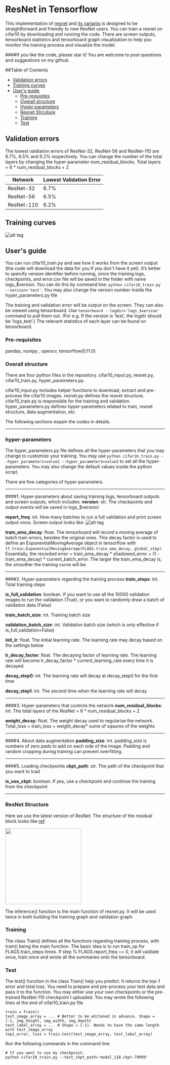 # ResNet in Tensorflow

This implementation of [resnet](http://arxiv.org/abs/1512.03385) and [its variants](https://arxiv.org/abs/1603.05027)  is designed to be straightforward and friendly to new ResNet users. You can train a resnet on cifar10 by downloading and running the code. There are screen outputs, tensorboard statistics and tensorboard graph visualization to help you monitor the training process and visualize the model.

####If you like the code, please star it! You are welcome to post questions and suggestions on my github.


##Table of Contents
* [Validation errors](#validation-errors)
* [Training curves](#training-curves)
* [User's guide](#users-guide)
   * [Pre-requisites](#pre-requisites)
   * [Overall structure](#overall-structure)
   * [Hyper-parameters](#hyper-parameters)
   * [Resnet Strcuture](#resnet-structure)
   * [Training](#training)
   * [Test](#test)


## Validation errors
The lowest valdiation errors of ResNet-32, ResNet-56 and ResNet-110 are 6.7%, 6.5% and 6.2% respectively. You can change the number of the total layers by changing the hyper-parameter num_residual_blocks. Total layers = 6 * num_residual_blocks + 2

Network | Lowest Validation Error
------- | -----------------------
ResNet-32 | 6.7%
ResNet-56 | 6.5%
ResNet-110 | 6.2%

## Training curves
![alt tag](https://github.com/wenxinxu/resnet-in-tensorflow/blob/master/train_curve2.png)

## User's guide
You can run cifar10_train.py and see how it works from the screen output (the code will download the data for you if you don't have it yet). It’s better to speicify version identifier before running, since the training logs, checkpoints, and error.csv file will be saved in the folder with name logs_$version. You can do this by command line: `python cifar10_train.py --version='test'`. You may also change the version number inside the hyper_parameters.py file

The training and validation error will be output on the screen. They can also be viewed using tensorboard. Use `tensorboard --logdir='logs_$version'` command to pull them out. (For e.g. If the version is ‘test’, the logdir should be ‘logs_test’.) 
The relevant statistics of each layer can be found on tensorboard.  

### Pre-requisites
pandas, numpy , opencv, tensorflow(0.11.0)

### Overall structure
There are four python files in the repository. cifar10_input.py, resnet.py, cifar10_train.py, hyper_parameters.py.

cifar10_input.py includes helper functions to download, extract and pre-process the cifar10 images. 
resnet.py defines the resnet structure.
cifar10_train.py is responsible for the training and validation.
hyper_parameters.py defines hyper-parameters related to train, resnet structure, data augmentation, etc. 

The following sections expain the codes in details.

------------------------------------------------------------------------------------------------------------------------------------
### hyper-parameters
The hyper_parameters.py file defines all the hyper-parameters that you may change to customize your training. You may use `python cifar10_train.py --hyper_parameter1=value1 --hyper_parameter2=value2` to set all the hyper-parameters. You may also change the default values inside the python script.

There are five categories of hyper-parameters.

-------------------------------------------------------------------------------------------------------------------------------------
####1. Hyper-parameters about saving training logs, tensorboard outputs and screen outputs, which includes:
**version**: str. The checkpoints and output events will be saved in logs_$version/

**report_freq**: int. How many batches to run a full validation and print screen output once. Screen output looks like:
![alt tag](https://github.com/wenxinxu/resnet-in-tensorflow/blob/master/appendix/Screen_output_example.png)

**train_ema_decay**: float. The tensorboard will record a moving average of batch train errors, besides the original ones. This decay factor is used to define an ExponentialMovingAverage object in tensorflow with `tf.train.ExponentialMovingAverage(FLAGS.train_ema_decay, global_step)`. Essentially, the recorded error = train_ema_decay * shadowed_error + (1 - train_ema_decay) * current_batch_error. The larger the train_ema_decay is, the smoother the training curve will be.

-------------------------------------------------------------------------------------------------------------------------------------


####2. Hyper-parameters regarding the training process
**train_steps**: int. Total training steps 

**is_full_validation**: boolean. If you want to use all the 10000 validation images to run the validation (True), or you want to randomly draw a batch of validation data (False)

**train_batch_size**: int. Training batch size

**validation_batch_size**: int. Validation batch size (which is only effective if is_full_validation=False)

**init_lr**: float. The initial learning rate. The learning rate may decay based on the settings below

**lr_decay_factor**: float. The decaying factor of learning rate. The learning rate will become lr_decay_factor * current_learning_rate every time it is decayed. 

**decay_step0**: int. The learning rate will decay at decay_step0 for the first time

**decay_step1**: int. The second time when the learning rate will decay

------------------------------------------------------------------------------------------------------------------------------------

####3. Hyper-parameters that controls the network
**num_residual_blocks**: int. The total layers of the ResNet = 6 * num_residual_blocks + 2

**weight_decay**: float. The weight decay used to regularize the network. Total_loss = train_loss + weight_decay* sume of sqaures of the weights

-----------------------------------------------------------------------------------------------------------------------------------

####4. About data augmentation
**padding_size**: int. padding_size is numbers of zero pads to add on each side of the image. Padding and random cropping during training can prevent overfitting. 

-----------------------------------------------------------------------------------------------------------------------------------

####5. Loading checkpoints
**ckpt_path**: str. The path of the checkpoint that you want to load

**is_use_ckpt**: boolean. If yes,  use a checkpoint and continue the training from the checkpoint

-----------------------------------------------------------------------------------------------------------------------------------


### ResNet Structure
Here we use the latest version of ResNet. The structure of the residual block looks like [ref](https://arxiv.org/abs/1603.05027):

<img src="https://github.com/wenxinxu/resnet-in-tensorflow/blob/master/appendix/Residual_block.png" width="240">

The inference() function is the main function of resnet.py. It will be used twice in both building the training graph and validation graph. 
<!--The inference() function is the main function of resnet.py. It takes three arguments: input_tensor_batch, n and resue. input_tensor_batch is a 4D tensor with shape of [batch_size, img_height, img_width, img_depth]. n is the num_residual_blocks. Reuse is a boolean, indicating the graph is build for train or validation data.

To enable the different sizes of validation batch to train batch, I use two different sets of placeholders for train and validation data, and build the graphs separately, and the validation graph shares the same weights with the train graph. In this situation, we are passing reuse=True to each variable scope of train graph to fetch the weights. To read more about variable scope, see [variable scope](https://www.tensorflow.org/versions/master/how_tos/variable_scope/index.html) -->


### Training
The class Train() defines all the functions regarding training process, with train() being the main function. The basic idea is to run train_op for FLAGS.train_steps times. If step % FLAGS.report_freq == 0, it will valdiate once, train once and wrote all the summaries onto the tensorboard. 
 
<!--(We do want to validate before training, so that we can check the original errors and losses with the theoretical value.)-->

<!--The following two concepts may help you understand the code better.

####1. Placeholder
Placeholders can be viewed as tensors that must be fed with real data on every execution. If you want to change the "values" of certain tensors on each step of training, placeholders are the most straightforward way. For example, we train the model with different batches of data on each step by feeding different batches of numpy array into the image_placeholder and label_placeholder. A feed dict looks like:
```
feed_dict = {self.image_placeholder: train_batch_data,
             self.label_placeholder: train_batch_labels,
             self.vali_image_placeholder: validation_batch_data,
             self.vali_label_placeholder: validation_batch_labels,
             self.lr_placeholder: FLAGS.init_lr}
```             
For more detailed explaination, see [tf.placeholder()](https://www.tensorflow.org/api_docs/python/io_ops/placeholders#placeholder) and [feeding data](https://www.tensorflow.org/how_tos/reading_data/#feeding)

####2. Summary
Tensorboard is a very useful tool to supervise and visualize the training process. Here I provide a step-by-step guide on how to set up tensorboard.

**a) Summarize the tensors of interest**
After you create the tensor, add `tf.scalar_summary(name='name_on_tensorboard', tensor=tensor)`. [This summary](https://www.tensorflow.org/api_docs/python/summary/generation_of_summaries_#scalar) is essentially an operation. It won't do anything until you run it in a session!

**b) Merge all summaries**
After you set up all the scalar summaries, type `summary_op = tf.merge_all_summaries()`. This command merge all the summarizing operations into a single operation, which means that running summary_op is equivalent to running all the scalar summaries together. -->

### Test
The test() function in the class Train() help you predict. It returns the top-1 error and total loss. You need to prepare and pre-process your test data and pass it to the function. You may either use your own checkpoints or the pre-trained ResNet-110 checkpoint I uploaded. You may wrote the following lines at the end of cifar10_train.py file
```
train = Train()
test_image_array = ... # Better to be whitened in advance. Shape = [-1, img_height, img_width, img_depth]
test_label_array = ... # Shape = [-1]. Needs to have the same length with test_image_array
top1_error, loss = train.test(test_image_array, test_label_array)
```
Run the following commands in the command line:
```
# If you want to use my checkpoint. 
python cifar10_train.py --test_ckpt_path='model_110.ckpt-79999'
```
   
